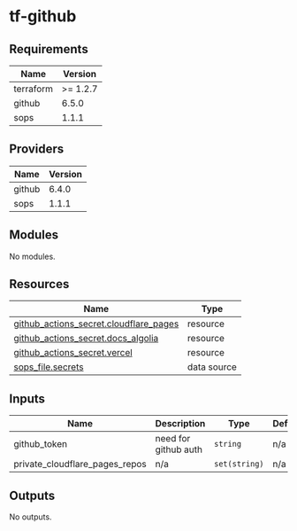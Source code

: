 # tf-github

<!-- BEGIN_TF_DOCS -->
## Requirements

| Name | Version |
|------|---------|
| terraform | >= 1.2.7 |
| github | 6.5.0 |
| sops | 1.1.1 |

## Providers

| Name | Version |
|------|---------|
| github | 6.4.0 |
| sops | 1.1.1 |

## Modules

No modules.

## Resources

| Name | Type |
|------|------|
| [github_actions_secret.cloudflare_pages](https://registry.terraform.io/providers/integrations/github/6.5.0/docs/resources/actions_secret) | resource |
| [github_actions_secret.docs_algolia](https://registry.terraform.io/providers/integrations/github/6.5.0/docs/resources/actions_secret) | resource |
| [github_actions_secret.vercel](https://registry.terraform.io/providers/integrations/github/6.5.0/docs/resources/actions_secret) | resource |
| [sops_file.secrets](https://registry.terraform.io/providers/carlpett/sops/1.1.1/docs/data-sources/file) | data source |

## Inputs

| Name | Description | Type | Default | Required |
|------|-------------|------|---------|:--------:|
| github\_token | need for github auth | `string` | n/a | yes |
| private\_cloudflare\_pages\_repos | n/a | `set(string)` | n/a | yes |

## Outputs

No outputs.
<!-- END_TF_DOCS -->
